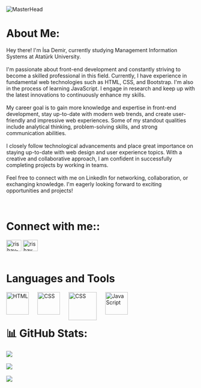 ![MasterHead](https://r4.wallpaperflare.com/wallpaper/183/732/1024/multiple-display-planet-space-solar-system-wallpaper-92d0e59393675ce72be9e84026cbc1d5.jpg)

#  About Me:
Hey there! I'm İsa Demir, currently studying Management Information Systems at Atatürk University.<br><br>I'm passionate about front-end development and constantly striving to become a skilled professional in this field. Currently, I have experience in fundamental web technologies such as HTML, CSS, and Bootstrap. I'm also in the process of learning JavaScript. I engage in research and keep up with the latest innovations to continuously enhance my skills.<br><br>My career goal is to gain more knowledge and expertise in front-end development, stay up-to-date with modern web trends, and create user-friendly and impressive web experiences. Some of my standout qualities include analytical thinking, problem-solving skills, and strong communication abilities.<br><br>I closely follow technological advancements and place great importance on staying up-to-date with web design and user experience topics. With a creative and collaborative approach, I am confident in successfully completing projects by working in teams.<br><br>Feel free to connect with me on LinkedIn for networking, collaboration, or exchanging knowledge. I'm eagerly looking forward to exciting opportunities and projects!

<br>

#  Connect with me::
<a href="https://www.linkedin.com/in/isa-demir-176a00163/" target="blank"><img align="center" src="https://raw.githubusercontent.com/rahuldkjain/github-profile-readme-generator/master/src/images/icons/Social/linked-in-alt.svg" alt="rishav-chanda-b89a791b3" height="30" width="40" /></a>
<a href="https://www.instagram.com/isaddemir/" target="blank"><img align="center" src="https://raw.githubusercontent.com/rahuldkjain/github-profile-readme-generator/master/src/images/icons/Social/instagram.svg" alt="rishav_chanda" height="30" width="40" /></a> <br> <br>

#  Languages and Tools

<img align="left" alt="HTML" width="60px" style="padding-right:20px;" src="https://cdn.jsdelivr.net/gh/devicons/devicon/icons/html5/html5-plain.svg" />
<img align="left" alt="CSS" width="60px" style="padding-right:20px;" src="https://cdn.jsdelivr.net/gh/devicons/devicon/icons/css3/css3-plain.svg" />
<img align="left" alt="CSS" width="75px" style="padding-right:20px;" src="https://upload.wikimedia.org/wikipedia/commons/thumb/b/b2/Bootstrap_logo.svg/512px-Bootstrap_logo.svg.png" />
<img align="left" alt="JavaScript" width="60px" style="padding-right:20px;" src="https://cdn.jsdelivr.net/gh/devicons/devicon/icons/javascript/javascript-plain.svg" />

<br> <br> <br>


# 📊 GitHub Stats:
![](https://github-readme-stats.vercel.app/api?username=isaddemir&theme=dark&hide_border=false&include_all_commits=false&count_private=false) <br/> <br>
![](https://github-readme-streak-stats.herokuapp.com/?user=isaddemir&theme=dark&hide_border=false)<br/> <br>
![](https://github-readme-stats.vercel.app/api/top-langs/?username=isaddemir&theme=dark&hide_border=false&include_all_commits=false&count_private=false&layout=compact) <br>

<!-- Proudly created with GPRM ( https://gprm.itsvg.in ) -->
